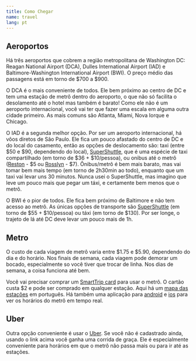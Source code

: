 ```yaml
---
title: Como Chegar
name: travel
lang: pt
---
```


## Aeroportos

Há três aeroportos que cobrem a região metropolitana de Washington DC:
Reagan National Airport (DCA), Dulles International Airport (IAD) e
Baltimore-Washington International Airport (BWI).  O preço médio das
passagens está em torno de $700 a $900.

O DCA é o mais conveniente de todos. Ele bem próximo ao centro de DC e
tem uma estação de metrô dentro do aeroporto, o que não só facilita o
desolamento até o hotel mas também é barato! Como ele não é um aeroporto
internacional, você vai ter que fazer uma escala em alguma outra cidade
primeiro. As mais comuns são Atlanta, Miami, Nova Iorque e Chicago.

O IAD é a segunda melhor opção. Por ser um aeroporto internacional, há
vôos diretos de São Paulo. Ele fica um pouco afastado do centro de DC e
do local do casamento, então as opções de deslocamento são: taxi (entre
$50 e $90, dependendo do local), [SuperShuttle][], que é uma espécie de
taxi compartilhado (em torno de $36 + $10/pessoa), ou onibus até o metrô
([Reston][] - $5 ou [Rosslyn][] - $7). Ônibus/metrô é bem mais barato,
mas vai tomar bem mais tempo (em torno de 2h30min ao todo), enquanto que
um taxi vai levar uns 30 minutos. Nunca usei o SuperShuttle, mas imagino
que leve um pouco mais que pegar um táxi, e certamente bem menos que o
metrô.

O BWI é o pior de todos. Ele fica bem próximo de Baltimore e não tem
acesso ao metrô. As únicas opções de transporte são [SuperShuttle][] (em
torno de $55 + $10/pessoa) ou táxi (em torno de $130). Por ser longe, o
trajeto de lá até DC deve levar um pouco mais de 1h.


## Metro

O custo de cada viagem de metrô varia entre $1.75 e $5.90, dependendo do
dia e do horário. Nos finais de semana, cada viagem pode demorar um
bocado, especialmente so você tiver que trocar de linha. Nos dias de
semana, a coisa funciona até bem.

Você vai precisar comprar um [SmartTrip card][smarttrip] para usar o
metrô. O cartão custa $2 e pode ser comprado em qualquer estação. Aqui
há um [mapa das estações][metro-map] em português. Há também uma
aplicação para [android][] e [ios][] para ver os horários do metrô em
tempo real.


## Uber

Outra opção conveniente é usar o [Uber][]. Se você não é cadastrado
ainda, usando o link acima você ganha uma corrida de graça. Ele é
especialmente conveniente para horários em que o metrô não passa mais ou
para ir até as estações.


[Reston]: http://prod.flydulles.com/iad/silver-line-express-bus-metrorail-station
[Rosslyn]: http://www.wmata.com/bus/timetables/dc/05a.pdf?n
[SuperShuttle]: http://www.supershuttle.com/
[metro-map]: http://www.wmata.com/pdfs/pocket_guides/portuguese.pdf
[smarttrip]: http://www.wmata.com/fares/purchase/vending.cfm
[android]: https://play.google.com/store/apps/details?id=com.jazzmoonstewdio.android.dcmetro.activity
[ios]: https://itunes.apple.com/us/app/dc-metro-and-bus/id578496721?mt=8
[Uber]: https://www.uber.com/invite/4p1bz
